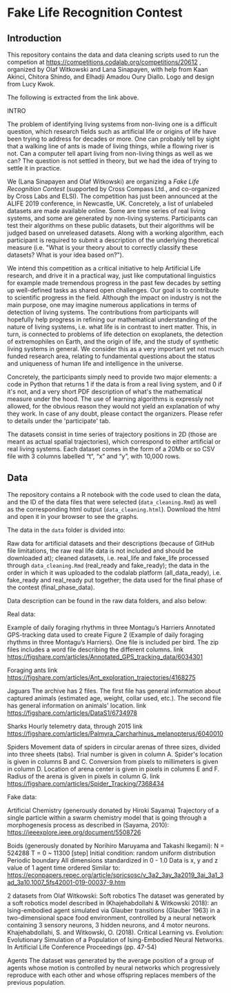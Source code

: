 # Fake Life Recognition Contest 

## Introduction

This repository contains the data and data cleaning scripts used to run the competion at https://competitions.codalab.org/competitions/20612 , organized by Olaf Witkowski and Lana Sinapayen, with help from Kaan Akinci, Chitora Shindo, and 
Elhadji Amadou Oury Diallo. Logo and design from Lucy Kwok.

The following is extracted from the link above.

INTRO 

The problem of identifying living systems from non-living one is a difficult question, which research fields such as artificial life or origins of life have been trying to address for decades or more. One can probably tell by sight that a walking line of ants is made of living things, while a flowing river is not. Can a computer tell apart living from non-living things as well as we can? The question is not settled in theory, but we had the idea of trying to settle it in practice.

We (Lana Sinapayen and Olaf Witkowski) are organizing a *Fake Life Recognition Contest* (supported by Cross Compass Ltd., and co-organized by Cross Labs and ELSI). The competition has just been announced at the ALIFE 2019 conference, in Newcastle, UK. Concretely, a list of unlabeled datasets are made available online. Some are time series of real living systems, and some are generated by non-living systems. Participants can test their algorithms on these public datasets, but their algorithms will be judged based on unreleased datasets. Along with a working algorithm, each participant is required to submit a description of the underlying theoretical measure (i.e. "What is your theory about to correctly classify these datasets? What is your idea based on?").

We intend this competition as a critical initiative to help Artificial Life research, and drive it in a practical way, just like computational linguistics for example made tremendous progress in the past few decades by setting up well-defined tasks as shared open challenges. Our goal is to contribute to scientific progress in the field. Although the impact on industry is not the main purpose, one may imagine numerous applications in terms of detection of living systems. The contributions from participants will hopefully help progress in refining our mathematical understanding of the nature of living systems, i.e. what life is in contrast to inert matter. This, in turn, is connected to problems of life detection on exoplanets, the detection of extremophiles on Earth, and the origin of life, and the study of synthetic living systems in general. We consider this as a very important yet not much funded research area, relating to fundamental questions about the status and uniqueness of human life and intelligence in the universe.

Concretely, the participants simply need to provide two major elements: a code in Python that returns 1 if the data is from a real living system, and 0 if it's not, and a very short PDF description of what's the mathematical measure under the hood. The use of learning algorithms is expressly not allowed, for the obvious reason they would not yield an explanation of why they work. In case of any doubt, please contact the organizers. Please refer to details under the 'participate' tab.

The datasets consist in time series of trajectory positions in 2D (those are meant as actual spatial trajectories), which correspond to either artificial or real living systems. Each dataset comes in the form of a 20Mb or so CSV file with 3 columns labelled “t“, “x” and “y”, with 10,000 rows. 

## Data

The repository contains a R notebook with the code used to clean the data, and the ID of the data files that were selected (`data_cleaning.Rmd`) as well as the corresponding html output (`data_cleaning.html`). Download the html and open it in your browser to see the graphs.


The data in the `data` folder is divided into:

Raw data for artificial datasets and their descriptions (because of GitHub file limitations, the raw real life data is not included and should be downloaded at); cleaned datasets, i.e. real_life and fake_life processed through `data_cleaning.Rmd` (real_ready and fake_ready); the data in the order in which it was uploaded to the codalab platform (all_data_ready), i.e. fake_ready and real_ready put together; the data used for the final phase of the contest (final_phase_data).

Data description can be found in the raw data folders, and also below:


Real data:

Example of daily foraging rhythms in three Montagu’s Harriers
Annotated GPS-tracking data used to create Figure 2 (Example of daily foraging rhythms in three Montagu’s Harriers). One file is included per bird. The zip files includes a word file describing the different columns.
link https://figshare.com/articles/Annotated_GPS_tracking_data/6034301

Foraging ants
link https://figshare.com/articles/Ant_exploration_trajectories/4168275

Jaguars
The archive has 2 files. The first file has general information about captured animals (estimated age, weight, collar used, etc.). The second file has general information on animals' location.
link https://figshare.com/articles/DataS1/6734978

Sharks
Hourly telemetry data, through 2015
link https://figshare.com/articles/Palmyra_Carcharhinus_melanopterus/6040010

Spiders
Movement data of spiders in circular arenas of three sizes, divided into three sheets (tabs). Trial number is given in column A. Spider's location is given in columns B and C. Conversion from pixels to millimeters is given in column D. Location of arena center is given in pixels in columns E and F. Radius of the arena is given in pixels in column G.
link https://figshare.com/articles/Spider_Tracking/7368434

Fake data:

Artificial Chemistry (generously donated by Hiroki Sayama)
Trajectory of a single particle within a swarm chemistry model that is going through a morphogenesis process as described in (Sayama, 2010):
https://ieeexplore.ieee.org/document/5508726

Boids (generously donated by Norihiro Maruyama and Takashi Ikegami):
N = 524288
T = 0 ~ 11300 [step]
Initial condition: random uniform distribution
Periodic boundary
All dimensions standardized in 0 - 1.0
Data is x, y and z value of 1 agent time ordered
Similar to: https://econpapers.repec.org/article/sprjcsosc/v_3a2_3ay_3a2019_3ai_3a1_3ad_3a10.1007_5fs42001-019-00037-9.htm


2 datasets from Olaf Witkowski:
Soft robotics
The dataset was generated by a soft robotics model described in (Khajehabdollahi & Witkowski 2018): an Ising-embodied agent simulated via Glauber transitions (Glauber 1963) in a two-dimensional space food environment, controlled by a neural network containing 3 sensory neurons, 3 hidden neurons, and 4 motor neurons.
Khajehabdollahi, S. and Witkowski, O. (2018). Critical Learning vs. Evolution: Evolutionary Simulation of a Population of Ising-Embodied Neural Networks. In Artificial Life Conference Proceedings (pp. 47-54)


Agents
The dataset was generated by the average position of a group of agents whose motion is controlled by neural networks which progressively reproduce with each other and whose offspring replaces members of the previous population.